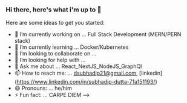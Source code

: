 ### Hi there, here's what i'm up to 👋

Here are some ideas to get you started:

- 🔭 I’m currently working on ... Full Stack Development (MERN/PERN stack)
- 🌱 I’m currently learning ... Docker/Kubernetes
- 👯 I’m looking to collaborate on ... 
- 🤔 I’m looking for help with ...
- 💬 Ask me about ... React_NextJS_NodeJS_GraphQl
- 📫 How to reach me: ... dsubhadip21@gmail.com, [linkedin] (https://www.linkedin.com/in/subhadip-dutta-71a151193/)
- 😄 Pronouns: ... he/him
- ⚡ Fun fact: ... CARPE DIEM
-->

